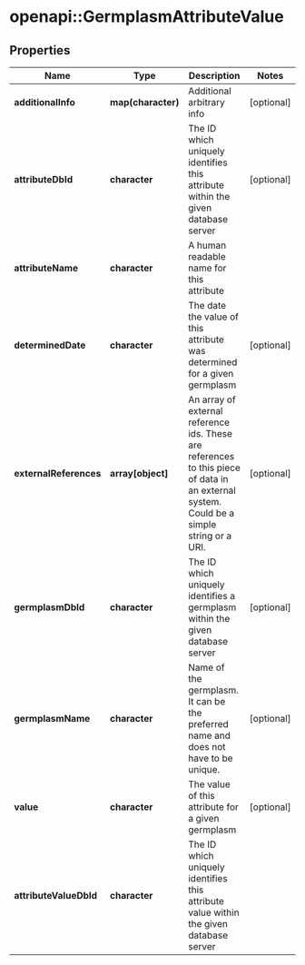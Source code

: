 # openapi::GermplasmAttributeValue

## Properties
Name | Type | Description | Notes
------------ | ------------- | ------------- | -------------
**additionalInfo** | **map(character)** | Additional arbitrary info | [optional] 
**attributeDbId** | **character** | The ID which uniquely identifies this attribute within the given database server | [optional] 
**attributeName** | **character** | A human readable name for this attribute | 
**determinedDate** | **character** | The date the value of this attribute was determined for a given germplasm | [optional] 
**externalReferences** | **array[object]** | An array of external reference ids. These are references to this piece of data in an external system. Could be a simple string or a URI. | [optional] 
**germplasmDbId** | **character** | The ID which uniquely identifies a germplasm within the given database server | [optional] 
**germplasmName** | **character** | Name of the germplasm. It can be the preferred name and does not have to be unique. | [optional] 
**value** | **character** | The value of this attribute for a given germplasm | [optional] 
**attributeValueDbId** | **character** | The ID which uniquely identifies this attribute value within the given database server | 



